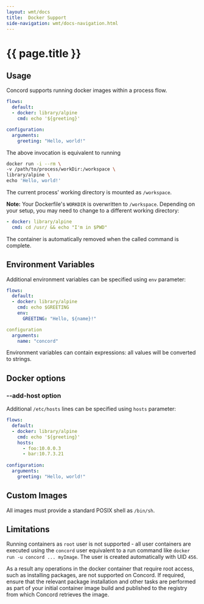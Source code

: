 ```yaml
---
layout: wmt/docs
title:  Docker Support
side-navigation: wmt/docs-navigation.html
---
```


# {{ page.title }}

## Usage

Concord supports running docker images within a process flow.

```yaml
flows:
  default:
  - docker: library/alpine
    cmd: echo '${greeting}'

configuration:
  arguments:
    greeting: "Hello, world!"
```

The above invocation is equivalent to running

```bash
docker run -i --rm \
-v /path/to/process/workDir:/workspace \
library/alpine \
echo 'Hello, world!'
```

The current process' working directory is mounted as `/workspace`.

__Note:__ Your Dockerfile's `WORKDIR` is overwritten to `/workspace`. Depending
on your setup, you may need to change to a different working directory:

```yaml
- docker: library/alpine
  cmd: cd /usr/ && echo "I'm in $PWD"
``` 

The container is automatically removed when the called command is complete.

## Environment Variables

Additional environment variables can be specified using `env` parameter:

```yaml
flows:
  default:
  - docker: library/alpine
    cmd: echo $GREETING
    env:
      GREETING: "Hello, ${name}!"

configuration
  arguments:
    name: "concord"
```

Environment variables can contain expressions: all values will be
converted to strings.

## Docker options

### --add-host option

Additional `/etc/hosts` lines can be specified using `hosts` parameter:

```yaml
flows:
  default:
  - docker: library/alpine
    cmd: echo '${greeting}'
    hosts:
      - foo:10.0.0.3
      - bar:10.7.3.21
      
configuration:
  arguments:
    greeting: "Hello, world!"            
```

## Custom Images

All images must provide a standard POSIX shell as `/bin/sh`.

## Limitations

Running containers as `root` user is not supported - all user containers are
executed using the `concord` user equivalent to a run command like `docker run
-u concord ... myImage`.  The user is created automatically with UID `456`.

As a result any operations in the docker container that require root access,
such as installing packages, are not supported on Concord. If required, ensure
that the relevant package installation and other tasks are performed as part of
your initial container image build and published to the registry from which
Concord retrieves the image.
